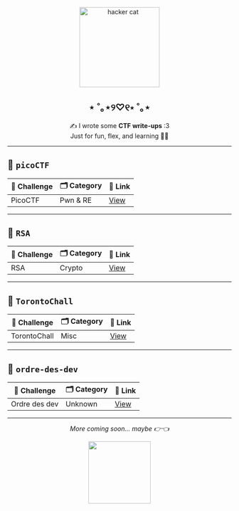 <p align="center">
  <img src="https://media.tenor.com/bWQ49LFQ31cAAAAd/cat-hacker.gif" height="180" alt="hacker cat" />
</p>

<h2 align="center">⋆ ˚｡⋆୨♡୧⋆ ˚｡⋆</h2>

<p align="center">
  ✍️ I wrote some <strong>CTF write-ups</strong> :3  
  <br>Just for fun, flex, and learning 🧠💥
</p>

---

## 📁 `picoCTF`

| 📄 Challenge         | 🗂️ Category    | 🔗 Link |
|---------------------|----------------|---------|
| PicoCTF             | Pwn & RE      | [View](https://github.com/kittygirlyy/.writeup/tree/main/picoCTF) |

---

## 📁 `RSA`

| 📄 Challenge         | 🗂️ Category | 🔗 Link |
|---------------------|-------------|---------|
| RSA                 | Crypto     | [View](https://github.com/kittygirlyy/.writeup/tree/main/crypto) |

---

## 📁 `TorontoChall`

| 📄 Challenge         | 🗂️ Category | 🔗 Link |
|---------------------|-------------|---------|
| TorontoChall        | Misc        | [View](https://github.com/kittygirlyy/.writeup/tree/main/TorontoChall) |

---

## 📁 `ordre-des-dev`

| 📄 Challenge         | 🗂️ Category | 🔗 Link |
|---------------------|-------------|---------|
| Ordre des dev       | Unknown     | [View](https://github.com/kittygirlyy/.writeup/tree/main/ordre-des-dev) |

---

<p align="center"><i>More coming soon... maybe 👉👈</i></p>

<p align="center">
  <img src="https://media.tenor.com/SdG1X7-AksMAAAAd/cat-coding.gif" height="140" />
</p>
